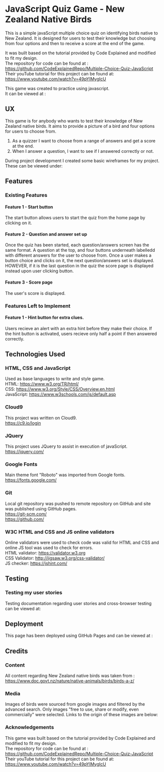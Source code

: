 # JavaScript Quiz Game - New Zealand Native Birds
This is a simple javaScript multiple choice quiz on identifying birds native to New Zealand.
It is designed for users to test their knowledge but choosing from four options and then to
receive a score at the end of the game.

It was built based on the tutorial provided by Code Explained and modified to fit my design.
<br> The repository for code can be found at : https://github.com/CodeExplainedRepo/Multiple-Choice-Quiz-JavaScript
<br> Their youTube tutorial  for this project can be found at: https://www.youtube.com/watch?v=49pYIMygIcU

This game was created to practice using javascript. 
<br> It can be viewed at :


## UX
This game is for anybody who wants to test their knowledge of New Zealand native birds.
It aims to provide a picture of a bird and four options for users to choose from.

1) As a quizzer I want to choose from a range of answers and get a score at the end.
2) When I answer a question, I want to see if I answered correctly or not.

During project development I created some basic wireframes for my project. 
<br> These can be viewed under: 

## Features
### Existing Features
#### Feature 1 - Start button
The start button allows users to start the quiz from the home page by clicking on it.

#### Feature 2 - Question and answer set up
Once the quiz has been started, each question/answers screen has the same format.
A question at the top, and four buttons underneath labelledd with different answers for the user to choose from.
Once a user makes a button choice and clicks on it, the next question/answers set is displayed.
HOWEVER, if it is the last question in the quiz the score page is displayed instead upon user clicking button.

#### Feature 3 - Score page
The user's score is displayed.

### Features Left to Implement
#### Feature 1 - Hint button for extra clues.
Users recieve an alert with an extra hint before they make their choice.
If the hint button is activated, users recieve only half a point if then answered correctly.

## Technologies Used
### HTML, CSS and JavaScript
Used as base languages to write and style game.
<br> HTML: https://www.w3.org/TR/html/
<br> CSS: https://www.w3.org/Style/CSS/Overview.en.html
<br> JavaScript: https://www.w3schools.com/js/default.asp

### Cloud9
This project was written on Cloud9.
<br>https://c9.io/login

### JQuery
This project uses JQuery to assist in execution of javaScript.
<br>https://jquery.com/

### Google Fonts
Main theme font "Roboto" was imported from Google fonts.
<br>https://fonts.google.com/

### Git
Local git repository was pushed to remote repository on GitHub and site was published using GitHub pages.
<br> https://git-scm.com/
<br>https://github.com/

### W3C HTML and CSS and JS online validators
Online validators were used to check code was valid for HTML and CSS and online JS tool was used to check for errors.
<br>HTML validator: https://validator.w3.org
<br>CSS Validator: http://jigsaw.w3.org/css-validator/
<br> JS checker: https://jshint.com/


## Testing
### Testing my user stories 
Testing documentation regarding user stories and cross-browser testing can be viewed at:
<br> 


## Deployment
This page has been deployed using GitHub Pages and can be viewed at : 

## Credits
### Content
All content regarding New Zealand native birds was taken from : https://www.doc.govt.nz/nature/native-animals/birds/birds-a-z/

### Media
Images of birds were sourced from google images and filtered by the advanced search. Only images "free to use, share or modify, even commercially"
were selected.
Links to the origin of these images are below:
<br>

### Acknowledgements

This game was built based on the tutorial provided by Code Explained and modified to fit my design.
<br> The repository for code can be found at : https://github.com/CodeExplainedRepo/Multiple-Choice-Quiz-JavaScript
<br> Their youTube tutorial  for this project can be found at: https://www.youtube.com/watch?v=49pYIMygIcU